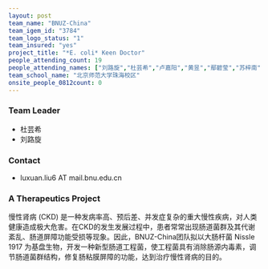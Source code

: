 ```yaml
---
layout: post
team_name: "BNUZ-China"
team_igem_id: "3784"
team_logo_status: "1"
team_insured: "yes"
project_title: "*E. coli* Keen Doctor"
people_attending_count: 19
people_attending_names: ["刘路旋","杜芸希","卢嘉阳","黄昱","鄢碧莹","苏梓南","陆飞扬","李霁筱","范思婷","吴静怡","李浩","薛婉颖","阳文婧","高天雨","邓颖嘉","李健中","梁理骐","谭佳伦","叶舒丹"]
team_school_name: "北京师范大学珠海校区"
onsite_people_0812count: 0
---
```



### Team Leader
* 杜芸希
* 刘路旋

### Contact
* luxuan.liu6 AT mail.bnu.edu.cn

### A Therapeutics Project

慢性肾病 (CKD) 是一种发病率高、预后差、并发症复杂的重大慢性疾病，对人类健康造成极大危害。在CKD的发生发展过程中，患者常常出现肠道菌群及其代谢紊乱、肠道屏障功能受损等现象。因此，BNUZ-China团队拟以大肠杆菌 Nissle 1917 为基盘生物，开发一种新型肠道工程菌，使工程菌具有消除肠源内毒素，调节肠道菌群结构，修复肠粘膜屏障的功能，达到治疗慢性肾病的目的。
